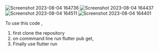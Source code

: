 ![Screenshot 2023-08-04 164736](https://github.com/abi26anamo/2023-project-phase-mobile-tasks/assets/91598495/905f9f27-0a5e-4f27-94d1-d3ebefe8548d)
![Screenshot 2023-08-04 164437](https://github.com/abi26anamo/2023-project-phase-mobile-tasks/assets/91598495/8df720a5-351e-4c1b-84b4-545bc578ff33)
![Screenshot 2023-08-04 164511](https://github.com/abi26anamo/2023-project-phase-mobile-tasks/assets/91598495/db815aac-63d7-4eef-95b7-dbbd9f4de77f)
![Screenshot 2023-08-04 164401](https://github.com/abi26anamo/2023-project-phase-mobile-tasks/assets/91598495/4fae0fcb-97ef-448f-94ce-dcbdf167ad7a)


To use this code ,

1. first clone the repository
2. on commmand line run flutter pub get,
3. Finally use flutter run